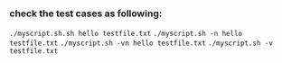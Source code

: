 ### check the test cases as following: 
`./myscript.sh.sh hello testfile.txt`
`./myscript.sh -n hello testfile.txt`
`./myscript.sh -vn hello testfile.txt`
`./myscript.sh -v testfile.txt`
